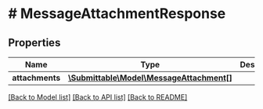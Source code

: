 # # MessageAttachmentResponse

## Properties

Name | Type | Description | Notes
------------ | ------------- | ------------- | -------------
**attachments** | [**\Submittable\Model\MessageAttachment[]**](MessageAttachment.md) |  | [optional]

[[Back to Model list]](../../README.md#models) [[Back to API list]](../../README.md#endpoints) [[Back to README]](../../README.md)
